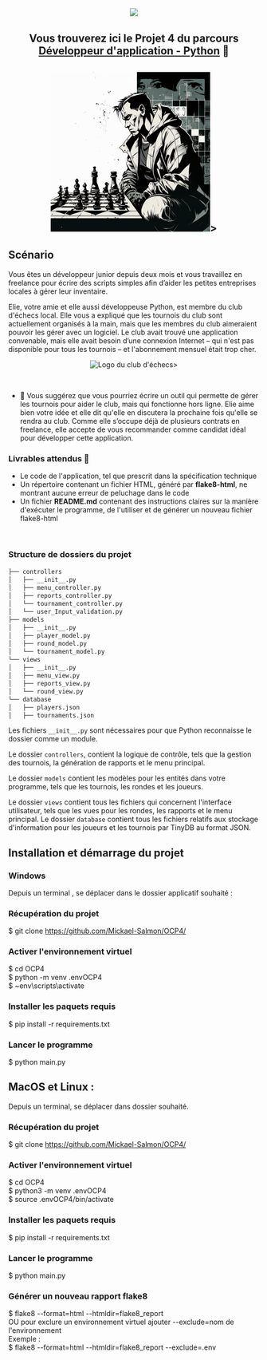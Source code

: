 <div align="center">
  <a href="" target="_blank" rel="noreferrer">
    <img src="https://www.python.org/static/community_logos/python-logo-master-v3-TM.png">
  </a>
</div>

<h2 align="center"> Vous trouverez ici le Projet 4 du parcours<a href="https://openclassrooms.com/fr/paths/518-developpeur-dapplication-python" target="_blank" rel="noreferrer"> Développeur d'application - Python</a> 👋
 </h2>

<h2 align="center" # Développez un programme logiciel en Python 💻 !>

 <p align="center" <a href="" target="_blank" rel="noreferrer"><img src="https://github.com/MicSa/OCP4/blob/main/chesspict.png"></a>>
</p>

</h2>

<h2> Scénario </h2>

Vous êtes un développeur junior depuis deux mois et vous travaillez en freelance pour écrire des scripts simples afin d’aider les petites entreprises locales à gérer leur inventaire. 

Elie, votre amie et elle aussi développeuse Python, est membre du club d'échecs local. Elle vous a expliqué que les tournois du club sont actuellement organisés à la main, mais que les membres du club aimeraient pouvoir les gérer avec un logiciel. Le club avait trouvé une application convenable, mais elle avait besoin d’une connexion Internet – qui n'est pas disponible pour tous les tournois – et l'abonnement mensuel était trop cher.

<p align="center" <a href="" class="oc-imageLink oc-imageLink--disabled"><img src="https://user.oc-static.com/upload/2020/09/22/16007793690358_chess%20club-01.png" alt="Logo du club d'échecs"></a>>
</p>


</br>

- 💬 Vous suggérez que vous pourriez écrire un outil qui permette de gérer les tournois pour aider le club, mais qui fonctionne hors ligne. Elie aime bien votre idée et elle dit qu'elle en discutera la prochaine fois qu'elle se rendra au club. Comme elle s’occupe déjà de plusieurs contrats en freelance, elle accepte de vous recommander comme candidat idéal pour développer cette application.

 <h3>Livrables attendus 🔭 </h3> 
   

-   Le code de l'application, tel que prescrit dans la spécification technique 
-   Un répertoire contenant un fichier HTML, généré par **flake8-html**, ne montrant aucune erreur de peluchage dans le code 
-   Un fichier **README.md** contenant des instructions claires sur la manière d'exécuter le programme, de l'utiliser et de générer un nouveau fichier flake8-html

</br>


 <h3>Structure de dossiers du projet</h3>  

```
├── controllers
│   ├── __init__.py
│   ├── menu_controller.py
│   ├── reports_controller.py
│   └── tournament_controller.py
│   └── user_Input_validation.py
├── models
│   ├── __init__.py
│   ├── player_model.py
│   ├── round_model.py
│   └── tournament_model.py
└── views
│   ├── __init__.py
│   ├── menu_view.py
│   ├── reports_view.py
│   └── round_view.py
└── database
│   ├── players.json
│   ├── tournaments.json

```

Les fichiers `__init__.py` sont nécessaires pour que Python reconnaisse le dossier comme un module.

Le dossier `controllers`, contient la logique de contrôle, tels que la gestion des tournois, la génération de rapports et le menu principal.

Le dossier `models` contient les modèles pour les entités dans votre programme, tels que les tournois, les rondes et les joueurs.

Le dossier `views` contient tous les fichiers qui concernent l'interface utilisateur, tels que les vues pour les rondes, les rapports et le menu principal.
Le dossier `database` contient tous les fichiers relatifs aux stockage d'information pour les joueurs et les tournois par TinyDB au format JSON.

<h2> Installation et démarrage du projet</h2> 
<h3>Windows  </h3> 

Depuis un terminal , se déplacer dans le dossier applicatif souhaité :

<h3>Récupération du projet</h3> 

$ git clone https://github.com/Mickael-Salmon/OCP4/

<h3>Activer l'environnement virtuel </h3> 

$ cd OCP4</br>
$ python -m venv .envOCP4</br> 
$ ~env\scripts\activate</br>

<h3>Installer les paquets requis </h3>

$ pip install -r requirements.txt

<h3>Lancer le programme</h3>

$ python main.py

<h2>MacOS et Linux : </h2>

Depuis un terminal, se déplacer dans dossier souhaité. 

<h3>Récupération du projet</h3>

$ git clone https://github.com/Mickael-Salmon/OCP4/


<h3>Activer l'environnement virtuel </h3>

$ cd OCP4 </br>
$ python3 -m venv .envOCP4 </br>
$ source .envOCP4/bin/activate </br>

<h3>Installer les paquets requis </h3>

$ pip install -r requirements.txt

<h3>Lancer le programme </h3>

$ python main.py

<h3>Générer un nouveau rapport flake8 </h3>
$ flake8 --format=html --htmldir=flake8_report</br>
OU pour exclure un environnement virtuel ajouter --exclude=nom de l'environnement</br>
Exemple : </br>
$ flake8 --format=html --htmldir=flake8_report --exclude=.env</br>